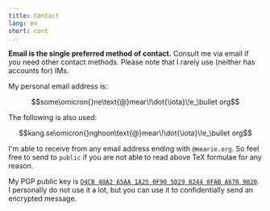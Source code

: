 ```yaml
---
title: Contact
lang: en
short: cont
...
```


**Email is the single preferred method of contact.**
Consult me via email if you need other contact methods.
Please note that I rarely use (neither has accounts for) IMs.

My personal email address is:

$$some\omicron{}ne\text{@}mear\!\dot{\iota}\!e_\bullet org$$

The following is also used:

$$kang.se\omicron{}nghoon\text{@}mear\!\dot{\iota}\!e_\bullet org$$

I'm able to receive from any email address ending with `@mearie.org`.
So feel free to send to `public`
if you are not able to read above TeX formulae for any reason.

My PGP public key is [`D4CB 40A2 65AA 1A25 0F90 5D29 8244 0FAB A670 9020`][key].
I personally do not use it a lot,
but you can use it to confidentially send an encrypted message.

[key]: https://pgp.mit.edu/pks/lookup?op=get&search=0x82440FABA6709020

